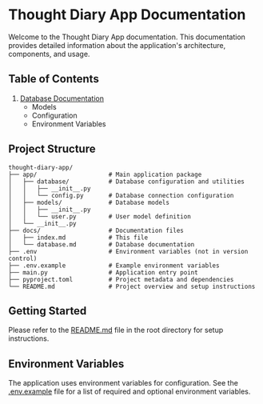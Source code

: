 # Thought Diary App Documentation

Welcome to the Thought Diary App documentation. This documentation provides detailed information about the application's architecture, components, and usage.

## Table of Contents

1. [Database Documentation](database.md)
   - Models
   - Configuration
   - Environment Variables

## Project Structure

```
thought-diary-app/
├── app/                    # Main application package
│   ├── database/           # Database configuration and utilities
│   │   ├── __init__.py
│   │   └── config.py       # Database connection configuration
│   ├── models/             # Database models
│   │   ├── __init__.py
│   │   └── user.py         # User model definition
│   └── __init__.py
├── docs/                   # Documentation files
│   ├── index.md            # This file
│   └── database.md         # Database documentation
├── .env                    # Environment variables (not in version control)
├── .env.example            # Example environment variables
├── main.py                 # Application entry point
├── pyproject.toml          # Project metadata and dependencies
└── README.md               # Project overview and setup instructions
```

## Getting Started

Please refer to the [README.md](../README.md) file in the root directory for setup instructions.

## Environment Variables

The application uses environment variables for configuration. See the [.env.example](../.env.example) file for a list of required and optional environment variables.